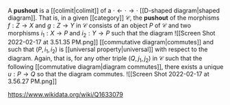 A **pushout** is a [[colimit|colimit]] of a $\cdot \leftarrow \cdot \to \cdot$ [[D-shaped diagram|shaped diagram]]. That is, in a given [[category]] $\mathcal C$, the **pushout** of the morphisms $f:Z\to X$ and $g:Z\to Y$ in $\mathcal C$  consists of an object $P$ of $\mathcal C$ and two morphisms $i_1:X\to P$ and $i_2:Y\to P$ such that the diagram ![[Screen Shot 2022-02-17 at 3.51.35 PM.png]]
[[commutative diagram|commutes]] and such that $(P, i_1,i_2)$ is [[universal property|universal]] with respect to the diagram.  Again, that is, for any other triple $(Q, j_1,j_2)$ in $\mathcal C$ such that the following [[commutative diagram|diagram commutes]], there exists a unique $u:P\to Q$ so that the diagram commutes. ![[Screen Shot 2022-02-17 at 3.56.27 PM.png]]

https://www.wikidata.org/wiki/Q1633079